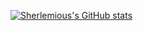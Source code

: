 [![Sherlemious's GitHub stats](https://github-readme-stats.vercel.app/api?username=Sherlemious)](https://github.com/anuraghazra/github-readme-stats)
